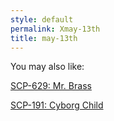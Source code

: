 ```yaml
---
style: default
permalink: Xmay-13th
title: may-13th
---
```

You may also like:

[SCP-629: Mr. Brass](http://scp-wiki.net/scp-629)

[SCP-191: Cyborg Child](http://scp-wiki.net/scp-191)
